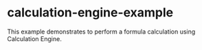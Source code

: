 # calculation-engine-example
This example demonstrates to perform a formula calculation using Calculation Engine.
